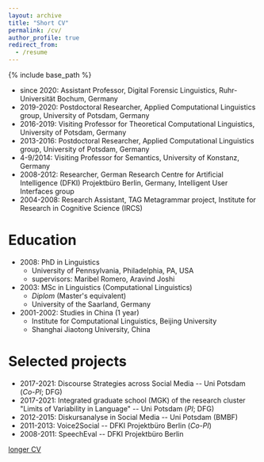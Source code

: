 ```yaml
---
layout: archive
title: "Short CV"
permalink: /cv/
author_profile: true
redirect_from:
  - /resume
---
```


{% include base_path %}


* since 2020: Assistant Professor, Digital Forensic Linguistics, Ruhr-Universität Bochum, Germany
* 2019-2020: Postdoctoral Researcher, Applied Computational Linguistics group, University of Potsdam, Germany 
* 2016-2019: Visiting Professor for Theoretical Computational Linguistics, University of Potsdam, Germany
* 2013-2016: Postdoctoral Researcher, Applied Computational Linguistics group, University of Potsdam, Germany
* 4-9/2014: Visiting Professor for Semantics, University of Konstanz, Germany
* 2008-2012: Researcher, German Research Centre for Artificial Intelligence (DFKI) Projektbüro Berlin, Germany, Intelligent User Interfaces group
* 2004-2008: Research Assistant, TAG Metagrammar project, Institute for Research in Cognitive Science (IRCS)

Education
======
* 2008: PhD in Linguistics
  * University of Pennsylvania, Philadelphia, PA, USA
  * supervisors: Maribel Romero, Aravind Joshi
* 2003: MSc in Linguistics (Computational Linguistics)
  * *Diplom* (Master's equivalent)
  * University of the Saarland, Germany
* 2001-2002: Studies in China (1 year)
  * Institute for Computational Linguistics, Beijing University
  * Shanghai Jiaotong University, China

Selected projects
======

* 2017-2021: Discourse Strategies across Social Media -- Uni Potsdam (*Co-PI*; DFG)
* 2017-2021: Integrated graduate school (MGK) of the research cluster "Limits of Variability in Language" -- Uni Potsdam (*PI*; DFG)
* 2012-2015: Diskursanalyse in Social Media -- Uni Potsdam (BMBF)
* 2011-2013: Voice2Social -- DFKI Projektbüro Berlin (*Co-PI*)
* 2008-2011: SpeechEval -- DFKI Projektbüro Berlin



[longer CV](files/tatjana_scheffler.pdf)